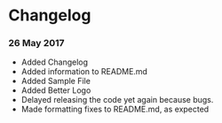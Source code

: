 # Changelog


### 26 May 2017
* Added Changelog
* Added information to README.md
* Added Sample File
* Added Better Logo
* Delayed releasing the code yet again because bugs.
* Made formatting fixes to README.md, as expected